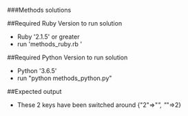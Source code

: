 ###Methods solutions

##Required Ruby Version to run solution
- Ruby '2.1.5' or greater
- run 'methods_ruby.rb '

##Required Python Version to run solution
 - Python '3.6.5'
 - run "python methods_python.py"


 ##Expected output

 - These 2 keys have been switched around {"2"=>"*", "*"=>2}
